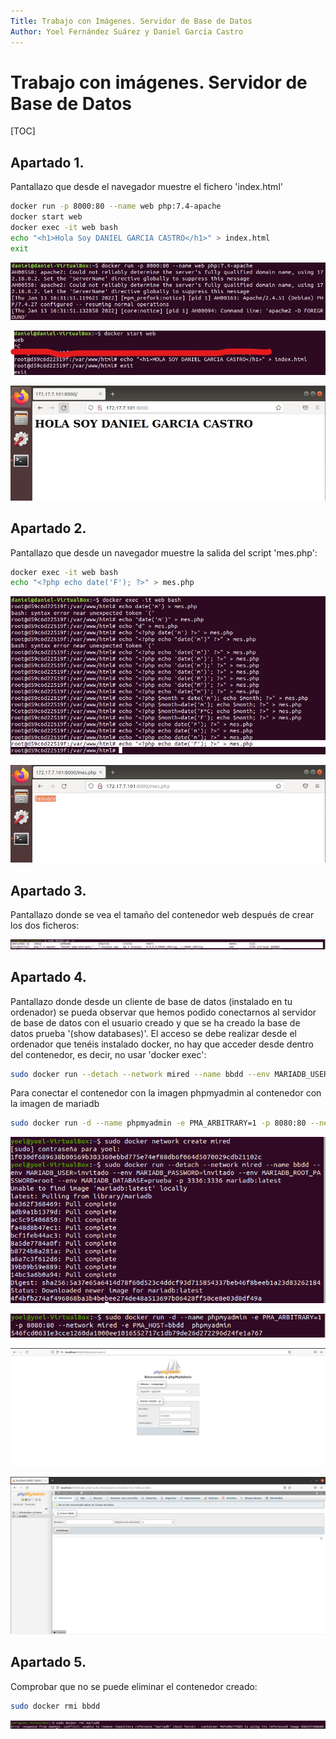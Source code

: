 ```yaml
---
Title: Trabajo con Imágenes. Servidor de Base de Datos
Author: Yoel Fernández Suárez y Daniel García Castro       
---
```


# 					Trabajo con imágenes. Servidor de Base de Datos

[TOC]

## Apartado 1.





Pantallazo que desde el navegador muestre el fichero 'index.html'



```bash
docker run -p 8000:80 --name web php:7.4-apache
docker start web
docker exec -it web bash
echo "<h1>Hola Soy DANIEL GARCIA CASTRO</h1>" > index.html
exit
```

![imagenes1.2](imagenes1.2.jpg)

![imagenes2.1](imagenes2.1.jpg)

![imagenes2.2](imagenes2.2.jpg)





## Apartado 2.

Pantallazo que desde un navegador muestre la salida del script 'mes.php':

```bash
docker exec -it web bash
echo "<?php echo date('F'); ?>" > mes.php
```

![imagenes1.3.1](imagenes1.3.1.jpg)

![imagenes1.3.2](imagenes1.3.2.jpg)

## Apartado 3.

Pantallazo donde se vea el tamaño del contenedor web después de crear los dos ficheros:

![imagenes](imagenes.JPG)

## Apartado 4.

Pantallazo donde desde un cliente de base de datos (instalado en tu ordenador) se pueda observar que hemos podido conectarnos al servidor de base de datos con el usuario creado y que se ha creado la base de datos prueba '(show databases)'. El acceso se debe realizar desde el ordenador que tenéis instalado docker, no hay que acceder desde dentro del contenedor, es decir, no usar 'docker exec':

```bash
sudo docker run --detach --network mired --name bbdd --env MARIADB_USER=invitado --env MARIADB_PASSWORD=invitado --env MARIADB_PASSWORD=invitado --env MARIADB_ROOT_PASSWORD=root --env MARIADB_DATABASE=prueba -p 3336:3336 mariadb:latest
```

Para conectar el contenedor con la imagen phpmyadmin al contenedor con la imagen de mariadb

```bash
sudo docker run -d --name phpmyadmin -e PMA_ARBITRARY=1 -p 8080:80 --network mired -e PMA_HOST=bbdd phpmyadmin
```

![bASEDEDATOS1](bASEDEDATOS1.jpg)

![basesdedatos2](basesdedatos2.jpg)

![basededatos5](basededatos5.JPG)

![basesdedatos3](basesdedatos3.jpg)

## Apartado 5.

Comprobar que no se puede eliminar el contenedor creado:

```bash
sudo docker rmi bbdd
```

![basededatos4](basededatos6.jpg)

>>>
